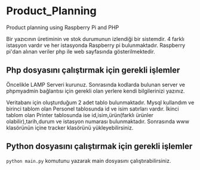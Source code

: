 # Product_Planning
Product planning using Raspberry Pi and PHP

Bir yazıcının üretiminin ve stok durumunun izlendiği bir sistemdir. 4 farklı istasyon vardır ve her istasyonda Raspberry pi bulunmaktadır. Raspberry pi'dan alınan veriler php ile web sayfasında gösterilmektedir.

## Php dosyasını çalıştırmak için gerekli işlemler

Öncelikle LAMP Serveri kurunuz. Sonrasında kodlarda bulunan server ve phpmyadmin bağlantısı için gerekli olan yerlere kendi bilgilerinizi yazınız.

Veritabanı için oluşturduğum 2 adet tablo bulunmaktadır. Mysql kullandım ve birinci tablom olan Personel tablosunda id ve isim satırları vardır. İkinci tablom olan Printer tablosunda ise id,isim,ürün(farklı ürünler olabilir),tarih,durum ve istasyon numarası bulunmaktadır.
Sonrasında www klasörünün içine tracker klasörünü yükleyebilirsiniz. 

## Python dosyasını çalıştırmak için gerekli işlemler
`python main.py` komutunu yazarak main dosyasını çalıştırabilirsiniz.
